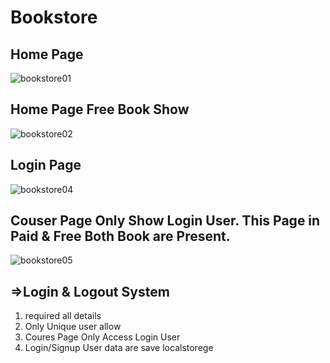 # Bookstore

## Home Page

![bookstore01](https://github.com/user-attachments/assets/7d68d2b9-8b7a-4992-bffc-89209666dba1)

## Home Page Free Book Show

![bookstore02](https://github.com/user-attachments/assets/fe34a558-d95a-4627-9757-bb126baf7030)

## Login Page

![bookstore04](https://github.com/user-attachments/assets/2058e0d6-3bef-4f3b-8163-1f41cc123dcb)

## Couser Page Only Show Login User. This Page in Paid & Free Both Book are Present.

![bookstore05](https://github.com/user-attachments/assets/c6adad3d-c79b-460d-a05c-f8c7d73ddb03)

## =>Login & Logout System
  1. required all details
  2. Only Unique user allow
  3. Coures Page Only Access Login User
  4. Login/Signup User data are save localstorege

